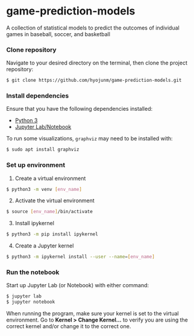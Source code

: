 # game-prediction-models

A collection of statistical models to predict the outcomes of individual games in baseball, soccer, and basketball

### Clone repository

Navigate to your desired directory on the terminal, then clone the project repository:

```bash
$ git clone https://github.com/hyojunm/game-prediction-models.git
```

### Install dependencies

Ensure that you have the following dependencies installed:

* [Python 3](https://www.python.org/)
* [Jupyter Lab/Notebook](https://jupyter.org/)

To run some visualizations, `graphviz` may need to be installed with:

```bash
$ sudo apt install graphviz
```

### Set up environment

1. Create a virtual environment

```bash
$ python3 -m venv [env_name]
```

2. Activate the virtual environment

```bash
$ source [env_name]/bin/activate
```

3. Install ipykernel

```bash
$ python3 -m pip install ipykernel
```

4. Create a Jupyter kernel

```bash
$ python3 -m ipykernel install --user --name=[env_name]
```

### Run the notebook

Start up Jupyter Lab (or Notebook) with either command:

```bash
$ jupyter lab
$ jupyter notebook
```

When running the program, make sure your kernel is set to the virtual environment. Go to **Kernel > Change Kernel...** to verify you are using the correct kernel and/or change it to the correct one.
